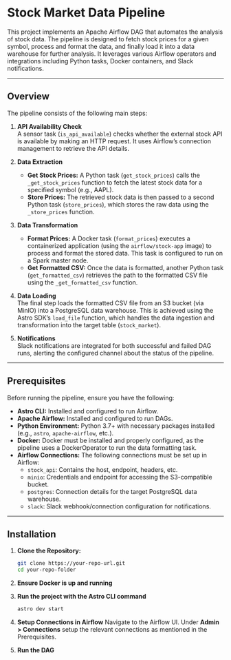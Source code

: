# Stock Market Data Pipeline

This project implements an Apache Airflow DAG that automates the analysis of stock data. The pipeline is designed to fetch stock prices for a given symbol, process and format the data, and finally load it into a data warehouse for further analysis. It leverages various Airflow operators and integrations including Python tasks, Docker containers, and Slack notifications.

---

## Overview

The pipeline consists of the following main steps:

1. **API Availability Check**  
   A sensor task (`is_api_available`) checks whether the external stock API is available by making an HTTP request. It uses Airflow’s connection management to retrieve the API details.

2. **Data Extraction**  
   - **Get Stock Prices:** A Python task (`get_stock_prices`) calls the `_get_stock_prices` function to fetch the latest stock data for a specified symbol (e.g., AAPL).  
   - **Store Prices:** The retrieved stock data is then passed to a second Python task (`store_prices`), which stores the raw data using the `_store_prices` function.

3. **Data Transformation**  
   - **Format Prices:** A Docker task (`format_prices`) executes a containerized application (using the `airflow/stock-app` image) to process and format the stored data. This task is configured to run on a Spark master node.
   - **Get Formatted CSV:** Once the data is formatted, another Python task (`get_formatted_csv`) retrieves the path to the formatted CSV file using the `_get_formatted_csv` function.

4. **Data Loading**  
   The final step loads the formatted CSV file from an S3 bucket (via MinIO) into a PostgreSQL data warehouse. This is achieved using the Astro SDK’s `load_file` function, which handles the data ingestion and transformation into the target table (`stock_market`).

5. **Notifications**  
   Slack notifications are integrated for both successful and failed DAG runs, alerting the configured channel about the status of the pipeline.

---

## Prerequisites

Before running the pipeline, ensure you have the following:

- **Astro CLI:** Installed and configured to run Airflow.
- **Apache Airflow:** Installed and configured to run DAGs.
- **Python Environment:** Python 3.7+ with necessary packages installed (e.g., `astro`, `apache-airflow`, etc.).
- **Docker:** Docker must be installed and properly configured, as the pipeline uses a DockerOperator to run the data formatting task.
- **Airflow Connections:** The following connections must be set up in Airflow:
  - `stock_api`: Contains the host, endpoint, headers, etc.
  - `minio`: Credentials and endpoint for accessing the S3-compatible bucket.
  - `postgres`: Connection details for the target PostgreSQL data warehouse.
  - `slack`: Slack webhook/connection configuration for notifications.

---

## Installation

1. **Clone the Repository:**

   ```bash
   git clone https://your-repo-url.git
   cd your-repo-folder
   ```

2. **Ensure Docker is up and running**

3. **Run the project with the Astro CLI command**

    ```bash
    astro dev start
    ```

3. **Setup Connections in Airflow** Navigate to the Airflow UI. Under **Admin > Connections** setup the relevant connections as mentioned in the Prerequisites.

4. **Run the DAG**
